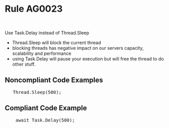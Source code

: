 ﻿# Rule AG0023

﻿<p>
    Use Task.Delay instead of Thread.Sleep
</p>

<p>
    <ul>
        <li>Thread.Sleep will block the current thread</li>
        <li>blocking threads has negative impact on our servers capacity, scalability and performance</li>
        <li>using Task.Delay will pause your execution but will free the thread to do other stuff.</li>
    </ul>
</p>

<h2>Noncompliant Code Examples</h2>
<pre>
   Thread.Sleep(500);
</pre>

<h2>Compliant Code Example</h2>
<pre>
    await Task.Delay(500);
</pre>
